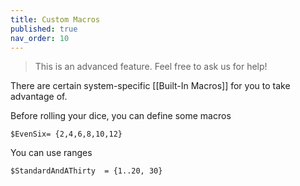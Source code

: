 ```yaml
---
title: Custom Macros
published: true
nav_order: 10
---
```

<!-- TODO: Grindon's Tale -->

> This is an advanced feature. Feel free to ask us for help!

There are certain system-specific [[Built-In Macros]] for you to take advantage of.

Before rolling your dice, you can define some macros

`$EvenSix= {2,4,6,8,10,12}`

You can use ranges

`$StandardAndAThirty  = {1..20, 30}`